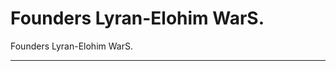# Founders Lyran-Elohim WarS.

Founders Lyran-Elohim WarS.


_______________________________________________________________